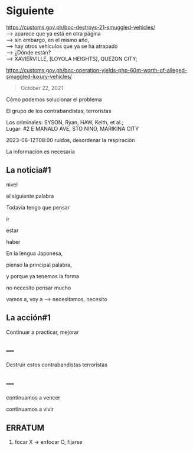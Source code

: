 # Siguiente

https://customs.gov.ph/boc-destroys-21-smuggled-vehicles/<br/>
—> aparece que ya está en otra página<br/>
—> sin embargo, en el mismo año, <br/>
—> hay otros vehículos que ya se ha atrapado<br/>
—> ¿Dónde están?<br/>
—> XAVIERVILLE, [LOYOLA HEIGHTS], QUEZON CITY;

https://customs.gov.ph/boc-operation-yields-php-60m-worth-of-alleged-smuggled-luxury-vehicles/

> October 22, 2021

Cómo podemos solucionar el problema 

El grupo de los contrabandistas, terroristas

Los criminales: SYSON, Ryan, HAW, Keith, et al.;  
Lugar: #2 E MANALO AVE, STO NINO, MARIKINA CITY

2023-06-12T08:00
ruidos, desordenar la respiración

La información es necesaria

## La noticia#1

nivel

el siguiente palabra

Todavía tengo que pensar

ir

estar

haber

En la lengua Japonesa, 

pienso la principal palabra, 

y porque ya tenemos la forma

no necesito pensar mucho 

vamos a, voy a
—> necesitamos, necesito

## La acción#1

Continuar a practicar, mejorar

## —


Destruir estos contrabandistas terroristas

## —

continuamos a vencer

continuamos a vivir

## ERRATUM

1. focar X -> enfocar O, fijarse
